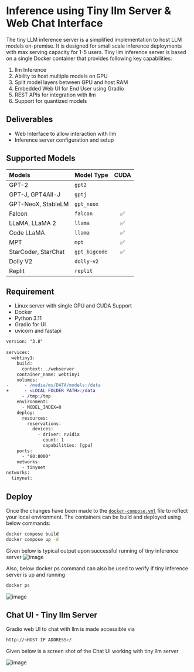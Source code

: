 
# Inference using Tiny llm Server & Web Chat Interface
The tiny LLM inference server is a simplified implementation to host LLM models on-premise. It is designed for small scale inference deployments with max serving capacity for 1-5 users. Tiny llm inference server is based on a single Docker container that provides following key capabilities: 

1. llm Inference
2. Ability to host multiple models on GPU
3. Split model layers between GPU and host RAM
4. Embedded Web UI for End User using Gradio
5. REST APIs for integration with llm
6. Support for quantized models

## Deliverables
- Web Interface to allow interaction with llm
- Inference server configuration and setup 

## Supported Models

| Models              | Model Type    | CUDA | 
| :------------------ | ------------- | :--: | 
| GPT-2               | `gpt2`        |      | 
| GPT-J, GPT4All-J    | `gptj`        |      | 
| GPT-NeoX, StableLM  | `gpt_neox`    |      | 
| Falcon              | `falcon`      |  ✅  |  
| LLaMA, LLaMA 2      | `llama`       |  ✅  |
| Code LLaMA          | `llama`       |  ✅  |
| MPT                 | `mpt`         |  ✅  |
| StarCoder, StarChat | `gpt_bigcode` |  ✅  |
| Dolly V2            | `dolly-v2`    |      |
| Replit              | `replit`      |      |

## Requirement
- Linux server with single GPU and CUDA Support
- Docker 
- Python 3.11 
- Gradio for UI
- uvicorn and fastapi 

```diff
version: "3.8"
 
services:
  webtiny1:
    build:
      context: ./webserver
    container_name: webtiny1 
    volumes: 
-      - /media/ms/DATA/models:/data
+      - <LOCAL FOLDER PATH>:/data
      - /tmp:/tmp     
    environment:
      - MODEL_INDEX=0
    deploy:
      resources:
        reservations:
          devices:
            - driver: nvidia
              count: 1
              capabilities: [gpu]                  
    ports:
      - "80:8000"
    networks:
      - tinynet              
networks:
  tinynet: 


```
## Deploy 
Once the changes have been made to the [`docker-compose.yml`](./02_tiny_inference_single_model/docker-compose.yml) file to reflect your local environment. The containers can be build and deployed using below commands:

```bash
docker compose build
docker compose up -d
```
Given below is typical output upon successful running of tiny inference server
![image](https://github.com/hsarfraz/llm-Inference/assets/127702575/97009884-9628-41f9-912f-ff662c7d1645)

Also, below docker ps command can also be used to verify if tiny inference server is up and running
```bash
docker ps 
```
![image](https://github.com/hsarfraz/llm-Inference/assets/127702575/9643a105-b7a8-49d6-bcd1-90827719e8cb)
## Chat UI - Tiny llm Server

Gradio web UI to chat with llm is made accessible via
```bash
http://<HOST IP ADDRESS>/
```
Given below is a screen shot of the Chat UI working with tiny llm server

![image](https://github.com/hsarfraz/llm-Inference/assets/127702575/2ea748ba-f190-40ec-abd7-f6b5d386fc0a)